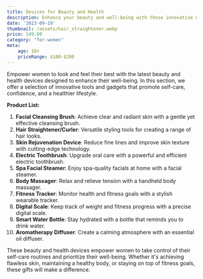 ```yaml
---
title: Devices for Beauty and Health
description: Enhance your beauty and well-being with these innovative devices for women.
date: '2023-09-19'
thumbnail: /assets/hair_straightener.webp
price: 149.99
category: "for-women"
meta:
    age: 18+
    priceRange: $100-$200
---
```

Empower women to look and feel their best with the latest beauty and health devices designed to enhance their well-being. In this section, we offer a selection of innovative tools and gadgets that promote self-care, confidence, and a healthier lifestyle.

**Product List:**
1. **Facial Cleansing Brush**: Achieve clear and radiant skin with a gentle yet effective cleansing brush.
2. **Hair Straightener/Curler**: Versatile styling tools for creating a range of hair looks.
3. **Skin Rejuvenation Device**: Reduce fine lines and improve skin texture with cutting-edge technology.
4. **Electric Toothbrush**: Upgrade oral care with a powerful and efficient electric toothbrush.
5. **Spa Facial Steamer**: Enjoy spa-quality facials at home with a facial steamer.
6. **Body Massager**: Relax and relieve tension with a handheld body massager.
7. **Fitness Tracker**: Monitor health and fitness goals with a stylish wearable tracker.
8. **Digital Scale**: Keep track of weight and fitness progress with a precise digital scale.
9. **Smart Water Bottle**: Stay hydrated with a bottle that reminds you to drink water.
10. **Aromatherapy Diffuser**: Create a calming atmosphere with an essential oil diffuser.

These beauty and health devices empower women to take control of their self-care routines and prioritize their well-being. Whether it's achieving flawless skin, maintaining a healthy body, or staying on top of fitness goals, these gifts will make a difference.
